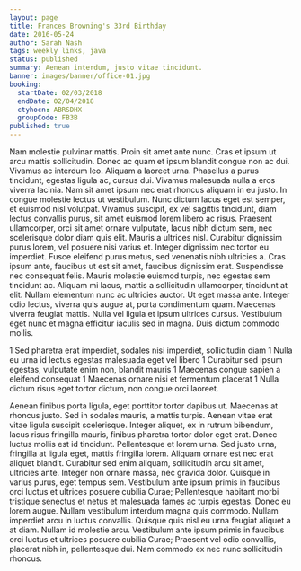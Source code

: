 ```yaml
---
layout: page
title: Frances Browning's 33rd Birthday
date: 2016-05-24
author: Sarah Nash
tags: weekly links, java
status: published
summary: Aenean interdum, justo vitae tincidunt.
banner: images/banner/office-01.jpg
booking:
  startDate: 02/03/2018
  endDate: 02/04/2018
  ctyhocn: ABRSDHX
  groupCode: FB3B
published: true
---
```

Nam molestie pulvinar mattis. Proin sit amet ante nunc. Cras et ipsum ut arcu mattis sollicitudin. Donec ac quam et ipsum blandit congue non ac dui. Vivamus ac interdum leo. Aliquam a laoreet urna. Phasellus a purus tincidunt, egestas ligula ac, cursus dui. Vivamus malesuada nulla a eros viverra lacinia. Nam sit amet ipsum nec erat rhoncus aliquam in eu justo. In congue molestie lectus ut vestibulum. Nunc dictum lacus eget est semper, et euismod nisl volutpat. Vivamus suscipit, ex vel sagittis tincidunt, diam lectus convallis purus, sit amet euismod lorem libero ac risus. Praesent ullamcorper, orci sit amet ornare vulputate, lacus nibh dictum sem, nec scelerisque dolor diam quis elit. Mauris a ultrices nisl. Curabitur dignissim purus lorem, vel posuere nisi varius et. Integer dignissim nec tortor eu imperdiet.
Fusce eleifend purus metus, sed venenatis nibh ultricies a. Cras ipsum ante, faucibus ut est sit amet, faucibus dignissim erat. Suspendisse nec consequat felis. Mauris molestie euismod turpis, nec egestas sem tincidunt ac. Aliquam mi lacus, mattis a sollicitudin ullamcorper, tincidunt at elit. Nullam elementum nunc ac ultricies auctor. Ut eget massa ante. Integer odio lectus, viverra quis augue at, porta condimentum quam. Maecenas viverra feugiat mattis. Nulla vel ligula et ipsum ultrices cursus. Vestibulum eget nunc et magna efficitur iaculis sed in magna. Duis dictum commodo mollis.

1 Sed pharetra erat imperdiet, sodales nisi imperdiet, sollicitudin diam
1 Nulla eu urna id lectus egestas malesuada eget vel libero
1 Curabitur sed ipsum egestas, vulputate enim non, blandit mauris
1 Maecenas congue sapien a eleifend consequat
1 Maecenas ornare nisi et fermentum placerat
1 Nulla dictum risus eget tortor dictum, non congue orci laoreet.

Aenean finibus porta ligula, eget porttitor tortor dapibus ut. Maecenas at rhoncus justo. Sed in sodales mauris, a mattis turpis. Aenean vitae erat vitae ligula suscipit scelerisque. Integer aliquet, ex in rutrum bibendum, lacus risus fringilla mauris, finibus pharetra tortor dolor eget erat. Donec luctus mollis est id tincidunt. Pellentesque et lorem urna. Sed justo urna, fringilla at ligula eget, mattis fringilla lorem. Aliquam ornare est nec erat aliquet blandit. Curabitur sed enim aliquam, sollicitudin arcu sit amet, ultricies ante. Integer non ornare massa, nec gravida dolor. Quisque in varius purus, eget tempus sem. Vestibulum ante ipsum primis in faucibus orci luctus et ultrices posuere cubilia Curae; Pellentesque habitant morbi tristique senectus et netus et malesuada fames ac turpis egestas.
Donec eu lorem augue. Nullam vestibulum interdum magna quis commodo. Nullam imperdiet arcu in luctus convallis. Quisque quis nisl eu urna feugiat aliquet a at diam. Nullam id molestie arcu. Vestibulum ante ipsum primis in faucibus orci luctus et ultrices posuere cubilia Curae; Praesent vel odio convallis, placerat nibh in, pellentesque dui. Nam commodo ex nec nunc sollicitudin rhoncus.
